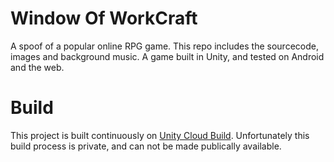 # Window Of WorkCraft
A spoof of a popular online RPG game.
This repo includes the sourcecode, images and background music.
A game built in Unity, and tested on Android and the web.

# Build
This project is built continuously on [Unity Cloud Build](https://developer.cloud.unity3d.com). Unfortunately this build process is private, and can not be made publically available.
